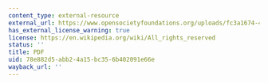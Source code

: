 ```yaml
---
content_type: external-resource
external_url: https://www.opensocietyfoundations.org/uploads/fc3a1674-430c-45a9-a2b8-5891132b96fc/iraq_Transition.pdf
has_external_license_warning: true
license: https://en.wikipedia.org/wiki/All_rights_reserved
status: ''
title: PDF
uid: 78e882d5-abb2-4a15-bc35-6b402091e66e
wayback_url: ''
---
```

